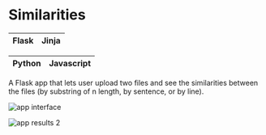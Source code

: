 # Similarities

|Flask | Jinja
|--|--|

|Python| Javascript |
|--|--|

A Flask app that lets user upload two files and see the similarities between the files (by substring of n length, by sentence, or by line).

![app interface](https://github.com/dpett/cs50-projects/blob/master/pset6/similarities/ss.jpg?raw=true)

![app results 2](https://github.com/dpett/cs50-projects/blob/master/pset6/similarities/Screen%20Shot%202018-07-30%20at%2011.18.33%20PM.png?raw=true)

